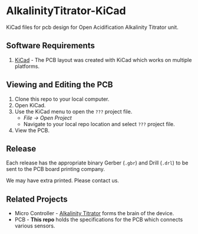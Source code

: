 # AlkalinityTitrator-KiCad

KiCad files for pcb design for Open Acidification Alkalinity Titrator unit.

## Software Requirements

1. [KiCad](https://kicad.org/) - The PCB layout was created with KiCad which works on multiple platforms.

## Viewing and Editing the PCB

1. Clone this repo to your local computer.
1. Open KiCad.
1. Use the KiCad menu to open the `???` project file.
    * _File -> Open Project_
    * Navigate to your local repo location and select `???` project file.
1. View the PCB.

## Release

Each release has the appropriate binary Gerber (`.gbr`) and Drill (`.drl`) to be sent to the PCB board printing company.

We may have extra printed. Please contact us.

## Related Projects

* Micro Controller - [Alkalinity Titrator](https://github.com/Open-Acidification/AlkalinityTitrator) forms the brain of the device.
* PCB - __This repo__ holds the specifications for the PCB which connects various sensors.
